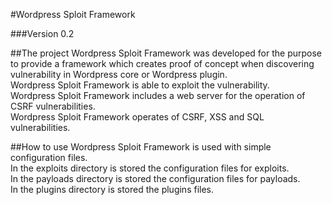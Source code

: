 #Wordpress Sploit Framework

###Version 0.2

##The project
Wordpress Sploit Framework was developed for the purpose to provide a framework which creates proof of concept when discovering vulnerability in Wordpress core or Wordpress plugin.  
Wordpress Sploit Framework is able to exploit the vulnerability.  
Wordpress Sploit Framework includes a web server for the operation of CSRF vulnerabilities.  
Wordpress Sploit Framework operates of CSRF, XSS and SQL vulnerabilities.

##How to use
Wordpress Sploit Framework is used with simple configuration files.  
In the exploits directory is stored the configuration files for exploits.  
In the payloads directory is stored the configuration files for payloads.  
In the plugins directory is stored the plugins files.  
